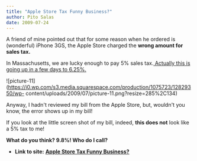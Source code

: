 ```yaml
---
title: "Apple Store Tax Funny Business?"
author: Pito Salas
date: 2009-07-24
---
```




A friend of mine pointed out that for some reason when he ordered is
(wonderful) iPhone 3GS, the Apple Store charged the **wrong amount for sales
tax.**

In Massachusetts, we are lucky enough to pay 5% sales tax.[ Actually this is
going up in a few days to 6.25%.
](<http://www.boston.com/news/local/breaking_news/2009/05/mass_senate_app.html>)

![picture-11](https://i0.wp.com/s3.media.squarespace.com/production/1075723/12829350/wp-
content/uploads/2009/07/picture-11.png?resize=285%2C134)

Anyway, I hadn't reviewed my bill from the Apple Store, but, wouldn't you
know, the error shows up in my bill!

If you look at the little screen shot of my bill, indeed, **this does not**
look like a 5% tax to me!

**What do you think? 9.8%! Who do I call?**


* **Link to site:** **[Apple Store Tax Funny Business?](None)**
